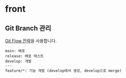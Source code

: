 # front

## Git Branch 관리

[Git Flow 전략](https://inpa.tistory.com/entry/GIT-%E2%9A%A1%EF%B8%8F-github-flow-git-flow-%F0%9F%93%88-%EB%B8%8C%EB%9E%9C%EC%B9%98-%EC%A0%84%EB%9E%B5)을 사용합니다.

```
main: 배포
release: 배포 테스트
develop: 개발
---
feature/*: 기능 개발 (develop에서 생성, develop으로 merge)
```
